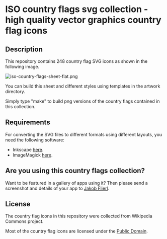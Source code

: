 # ISO country flags svg collection - high quality vector graphics country flag icons

## Description
This repository contains 248 country flag SVG icons as shown in the following image.

![iso-country-flags-sheet-flat.png](https://raw.github.com/koppi/iso-country-flags-svg/master/iso-country-flags-sheet-flat.png "ISO country flags svg collection")

You can build this sheet and different styles using templates in the artwork directory.

Simply type "make" to build png versions of the country flags contained in this collection.
 
## Requirements
For converting the SVG files to different formats using different layouts, you need the following software:

* Inkscape [here](http://www.inkscape.org/).
* ImageMagick [here](http://www.imagemagick.org/).

## Are you using this country flags collection?

Want to be featured in a gallery of apps using it? Then please send a screenshot and details of your app to [Jakob Flierl](https://github.com/koppi).

## License

The country flag icons in this repository were collected from Wikipedia Commons project.

Most of the country flag icons are licensed under the [Public Domain](http://en.wikipedia.org/wiki/Public_domain).

